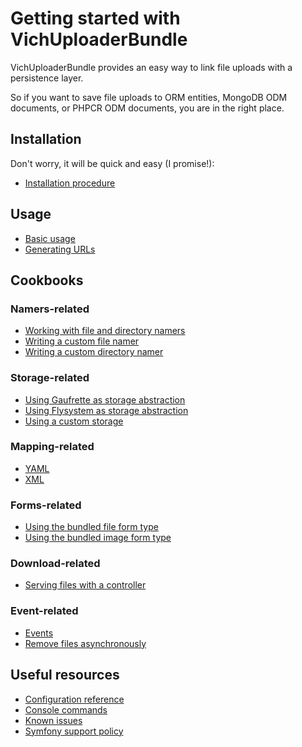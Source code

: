 Getting started with VichUploaderBundle
=======================================

VichUploaderBundle provides an easy way to link file uploads with a persistence
layer.

So if you want to save file uploads to ORM entities, MongoDB ODM documents,
or PHPCR ODM documents, you are in the right place.


## Installation

Don't worry, it will be quick and easy (I promise!):

  * [Installation procedure](installation.md)


## Usage

  * [Basic usage](usage.md)
  * [Generating URLs](generating_urls.md)


## Cookbooks

### Namers-related

  * [Working with file and directory namers](namers.md)
  * [Writing a custom file namer](file_namer/howto/create_a_custom_file_namer.md)
  * [Writing a custom directory namer](directory_namer/howto/create_a_custom_directory_namer.md)

### Storage-related

  * [Using Gaufrette as storage abstraction](storage/gaufrette.md)
  * [Using Flysystem as storage abstraction](storage/flysystem.md)
  * [Using a custom storage](storage/custom.md)

### Mapping-related

  * [YAML](mapping/yaml.md)
  * [XML](mapping/xml.md)

### Forms-related

  * [Using the bundled file form type](form/vich_file_type.md)
  * [Using the bundled image form type](form/vich_image_type.md)

### Download-related

  * [Serving files with a controller](downloads/serving_files_with_a_controller.md)

### Event-related

  * [Events](events/events.md)
  * [Remove files asynchronously](events/howto/remove_files_asynchronously.md)

## Useful resources

  * [Configuration reference](configuration_reference.md)
  * [Console commands](commands.md)
  * [Known issues](known_issues.md)
  * [Symfony support policy](symfony_support_policy.md)
